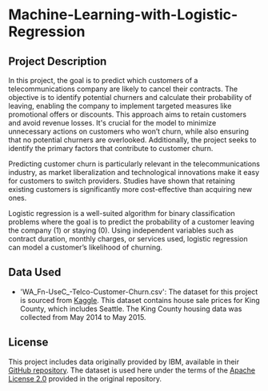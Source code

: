 # Machine-Learning-with-Logistic-Regression

## Project Description

In this project, the goal is to predict which customers of a telecommunications company are likely to cancel their contracts. The objective is to identify potential churners and calculate their probability of leaving, enabling the company to implement targeted measures like promotional offers or discounts. This approach aims to retain customers and avoid revenue losses. It's crucial for the model to minimize unnecessary actions on customers who won’t churn, while also ensuring that no potential churners are overlooked. Additionally, the project seeks to identify the primary factors that contribute to customer churn.

Predicting customer churn is particularly relevant in the telecommunications industry, as market liberalization and technological innovations make it easy for customers to switch providers. Studies have shown that retaining existing customers is significantly more cost-effective than acquiring new ones.

Logistic regression is a well-suited algorithm for binary classification problems where the goal is to predict the probability of a customer leaving the company (1) or staying (0). Using independent variables such as contract duration, monthly charges, or services used, logistic regression can model a customer’s likelihood of churning.

## Data Used

- 'WA_Fn-UseC_-Telco-Customer-Churn.csv': The dataset for this project is sourced from [Kaggle](https://www.kaggle.com/datasets/blastchar/telco-customer-churn/data). This dataset contains house sale prices for King County, which includes Seattle. The King County housing data was collected from May 2014 to May 2015.

## License

This project includes data originally provided by IBM, available in their [GitHub repository](https://github.com/IBM/telco-customer-churn-on-icp4d). The dataset is used here under the terms of the [Apache License 2.0](./LICENSE) provided in the original repository.
